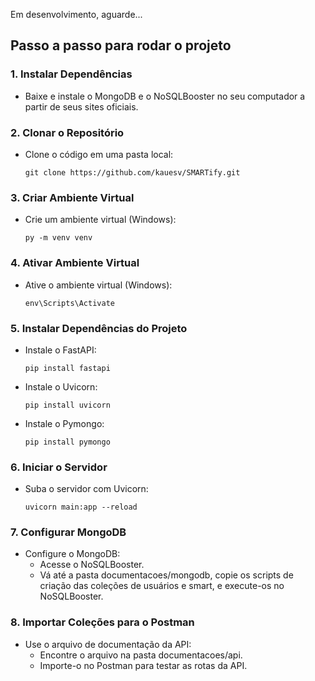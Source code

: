 Em desenvolvimento, aguarde...


## Passo a passo para rodar o projeto
### 1. Instalar Dependências
- Baixe e instale o MongoDB e o NoSQLBooster no seu computador a partir de seus sites oficiais.

### 2. Clonar o Repositório
- Clone o código em uma pasta local:
    ```
    git clone https://github.com/kauesv/SMARTify.git
    ```

### 3. Criar Ambiente Virtual
- Crie um ambiente virtual (Windows):
    ```
    py -m venv venv
    ```

### 4. Ativar Ambiente Virtual
- Ative o ambiente virtual (Windows):
    ```
    env\Scripts\Activate
    ```

### 5. Instalar Dependências do Projeto
- Instale o FastAPI:
    ```
    pip install fastapi
    ```
- Instale o Uvicorn:
    ```
    pip install uvicorn
    ```
- Instale o Pymongo:
    ```
    pip install pymongo
    ```

### 6. Iniciar o Servidor
- Suba o servidor com Uvicorn:
    ```
    uvicorn main:app --reload
    ```

### 7. Configurar MongoDB
- Configure o MongoDB:
    - Acesse o NoSQLBooster.
    - Vá até a pasta documentacoes/mongodb, copie os scripts de criação das coleções de usuários e smart, e execute-os no NoSQLBooster.

### 8. Importar Coleções para o Postman
- Use o arquivo de documentação da API:
    - Encontre o arquivo na pasta documentacoes/api.
    - Importe-o no Postman para testar as rotas da API.
